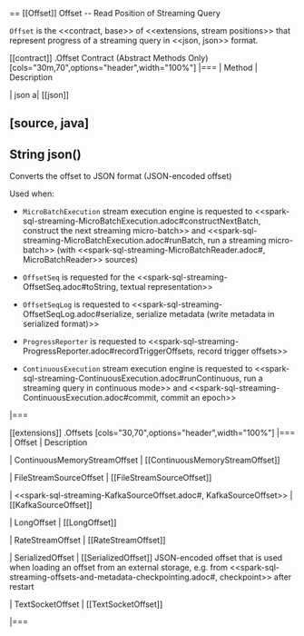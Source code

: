 == [[Offset]] Offset -- Read Position of Streaming Query

`Offset` is the <<contract, base>> of <<extensions, stream positions>> that represent progress of a streaming query in <<json, json>> format.

[[contract]]
.Offset Contract (Abstract Methods Only)
[cols="30m,70",options="header",width="100%"]
|===
| Method
| Description

| json
a| [[json]]

[source, java]
----
String json()
----

Converts the offset to JSON format (JSON-encoded offset)

Used when:

* `MicroBatchExecution` stream execution engine is requested to <<spark-sql-streaming-MicroBatchExecution.adoc#constructNextBatch, construct the next streaming micro-batch>> and <<spark-sql-streaming-MicroBatchExecution.adoc#runBatch, run a streaming micro-batch>> (with <<spark-sql-streaming-MicroBatchReader.adoc#, MicroBatchReader>> sources)

* `OffsetSeq` is requested for the <<spark-sql-streaming-OffsetSeq.adoc#toString, textual representation>>

* `OffsetSeqLog` is requested to <<spark-sql-streaming-OffsetSeqLog.adoc#serialize, serialize metadata (write metadata in serialized format)>>

* `ProgressReporter` is requested to <<spark-sql-streaming-ProgressReporter.adoc#recordTriggerOffsets, record trigger offsets>>

* `ContinuousExecution` stream execution engine is requested to <<spark-sql-streaming-ContinuousExecution.adoc#runContinuous, run a streaming query in continuous mode>> and <<spark-sql-streaming-ContinuousExecution.adoc#commit, commit an epoch>>

|===

[[extensions]]
.Offsets
[cols="30,70",options="header",width="100%"]
|===
| Offset
| Description

| ContinuousMemoryStreamOffset
| [[ContinuousMemoryStreamOffset]]

| FileStreamSourceOffset
| [[FileStreamSourceOffset]]

| <<spark-sql-streaming-KafkaSourceOffset.adoc#, KafkaSourceOffset>>
| [[KafkaSourceOffset]]

| LongOffset
| [[LongOffset]]

| RateStreamOffset
| [[RateStreamOffset]]

| SerializedOffset
| [[SerializedOffset]] JSON-encoded offset that is used when loading an offset from an external storage, e.g. from <<spark-sql-streaming-offsets-and-metadata-checkpointing.adoc#, checkpoint>> after restart

| TextSocketOffset
| [[TextSocketOffset]]

|===
